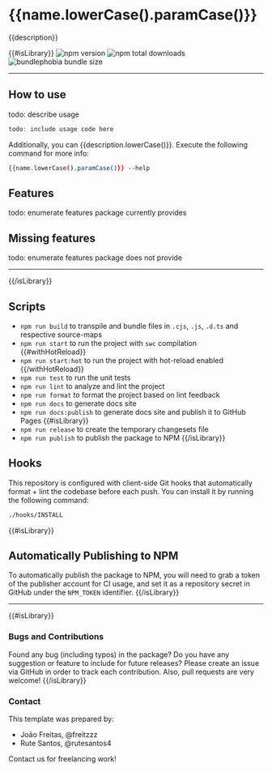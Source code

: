 # {{name.lowerCase().paramCase()}}

{{description}}

{{#isLibrary}}
![npm version](https://badgen.net/npm/v/{{#isOrganization}}@{{author}}/{{/isOrganization}}{{name.lowerCase().paramCase()}}) ![npm total downloads](https://badgen.net/npm/dt/{{#isOrganization}}@{{author}}/{{/isOrganization}}{{name.lowerCase().paramCase()}}) ![bundlephobia bundle size](https://badgen.net/bundlephobia/min/{{#isOrganization}}@{{author}}/{{/isOrganization}}{{name.lowerCase().paramCase()}})

---

## How to use

todo: describe usage

```typescript
todo: include usage code here
```

Additionally, you can {{description.lowerCase()}}. Execute the following command for more info:

```bash
{{name.lowerCase().paramCase()}} --help
```

## Features

todo: enumerate features package currently provides

## Missing features

todo: enumerate features package does not provide

---
{{/isLibrary}}

## Scripts

- `npm run build` to transpile and bundle files in `.cjs`, `.js`, `.d.ts` and respective source-maps
- `npm run start` to run the project with `swc` compilation
{{#withHotReload}}
- `npm run start:hot` to run the project with hot-reload enabled
{{/withHotReload}}
- `npm run test` to run the unit tests
- `npm run lint` to analyze and lint the project
- `npm run format` to format the project based on lint feedback
- `npm run docs` to generate docs site
- `npm run docs:publish` to generate docs site and publish it to GitHub Pages
{{#isLibrary}}
- `npm run release` to create the temporary changesets file
- `npm run publish` to publish the package to NPM
{{/isLibrary}}

## Hooks

This repository is configured with client-side Git hooks that automatically format + lint the codebase before each push. You can install it by running the following command:

```bash
./hooks/INSTALL
```

{{#isLibrary}}
## Automatically Publishing to NPM

To automatically publish the package to NPM, you will need to grab a token of the publisher account for CI usage, and set it as a repository secret in GitHub under the `NPM_TOKEN` identifier.
{{/isLibrary}}

---

{{#isLibrary}}
### Bugs and Contributions

Found any bug (including typos) in the package? Do you have any suggestion 
or feature to include for future releases? Please create an issue via 
GitHub in order to track each contribution. Also, pull requests are very 
welcome!
{{/isLibrary}}

### Contact

This template was prepared by:

- João Freitas, @freitzzz
- Rute Santos, @rutesantos4

Contact us for freelancing work!